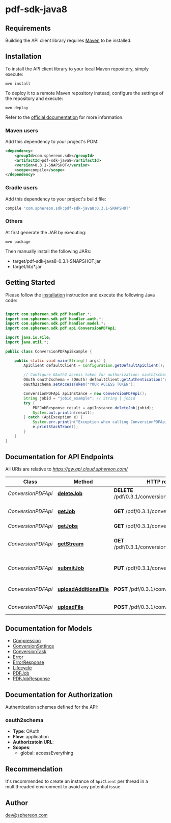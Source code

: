 # pdf-sdk-java8

## Requirements

Building the API client library requires [Maven](https://maven.apache.org/) to be installed.

## Installation

To install the API client library to your local Maven repository, simply execute:

```shell
mvn install
```

To deploy it to a remote Maven repository instead, configure the settings of the repository and execute:

```shell
mvn deploy
```

Refer to the [official documentation](https://maven.apache.org/plugins/maven-deploy-plugin/usage.html) for more information.

### Maven users

Add this dependency to your project's POM:

```xml
<dependency>
    <groupId>com.sphereon.sdk</groupId>
    <artifactId>pdf-sdk-java8</artifactId>
    <version>0.3.1-SNAPSHOT</version>
    <scope>compile</scope>
</dependency>
```

### Gradle users

Add this dependency to your project's build file:

```groovy
compile "com.sphereon.sdk:pdf-sdk-java8:0.3.1-SNAPSHOT"
```

### Others

At first generate the JAR by executing:

    mvn package

Then manually install the following JARs:

* target/pdf-sdk-java8-0.3.1-SNAPSHOT.jar
* target/lib/*.jar

## Getting Started

Please follow the [installation](#installation) instruction and execute the following Java code:

```java

import com.sphereon.sdk.pdf.handler.*;
import com.sphereon.sdk.pdf.handler.auth.*;
import com.sphereon.sdk.pdf.handler.model.*;
import com.sphereon.sdk.pdf.api.ConversionPDFApi;

import java.io.File;
import java.util.*;

public class ConversionPDFApiExample {

    public static void main(String[] args) {
        ApiClient defaultClient = Configuration.getDefaultApiClient();
        
        // Configure OAuth2 access token for authorization: oauth2schema
        OAuth oauth2schema = (OAuth) defaultClient.getAuthentication("oauth2schema");
        oauth2schema.setAccessToken("YOUR ACCESS TOKEN");

        ConversionPDFApi apiInstance = new ConversionPDFApi();
        String jobid = "jobid_example"; // String | jobid
        try {
            PDFJobResponse result = apiInstance.deleteJob(jobid);
            System.out.println(result);
        } catch (ApiException e) {
            System.err.println("Exception when calling ConversionPDFApi#deleteJob");
            e.printStackTrace();
        }
    }
}

```

## Documentation for API Endpoints

All URIs are relative to *https://gw.api.cloud.sphereon.com/*

Class | Method | HTTP request | Description
------------ | ------------- | ------------- | -------------
*ConversionPDFApi* | [**deleteJob**](docs/ConversionPDFApi.md#deleteJob) | **DELETE** /pdf/0.3.1/conversion2pdf/{jobid} | Delete a job manually
*ConversionPDFApi* | [**getJob**](docs/ConversionPDFApi.md#getJob) | **GET** /pdf/0.3.1/conversion2pdf/{jobid} | Job definition and state
*ConversionPDFApi* | [**getJobs**](docs/ConversionPDFApi.md#getJobs) | **GET** /pdf/0.3.1/conversion2pdf | Get all jobs
*ConversionPDFApi* | [**getStream**](docs/ConversionPDFApi.md#getStream) | **GET** /pdf/0.3.1/conversion2pdf/{jobid}/stream | Get the current result stream
*ConversionPDFApi* | [**submitJob**](docs/ConversionPDFApi.md#submitJob) | **PUT** /pdf/0.3.1/conversion2pdf/{jobid} | Submit PDF job for processing
*ConversionPDFApi* | [**uploadAdditionalFile**](docs/ConversionPDFApi.md#uploadAdditionalFile) | **POST** /pdf/0.3.1/conversion2pdf/{jobid} | Upload an additional file
*ConversionPDFApi* | [**uploadFile**](docs/ConversionPDFApi.md#uploadFile) | **POST** /pdf/0.3.1/conversion2pdf | Upload first file


## Documentation for Models

 - [Compression](docs/Compression.md)
 - [ConversionSettings](docs/ConversionSettings.md)
 - [ConversionTask](docs/ConversionTask.md)
 - [Error](docs/Error.md)
 - [ErrorResponse](docs/ErrorResponse.md)
 - [Lifecycle](docs/Lifecycle.md)
 - [PDFJob](docs/PDFJob.md)
 - [PDFJobResponse](docs/PDFJobResponse.md)


## Documentation for Authorization

Authentication schemes defined for the API:
### oauth2schema

- **Type**: OAuth
- **Flow**: application
- **Authorizatoin URL**: 
- **Scopes**: 
  - global: accessEverything


## Recommendation

It's recommended to create an instance of `ApiClient` per thread in a multithreaded environment to avoid any potential issue.

## Author

dev@sphereon.com

